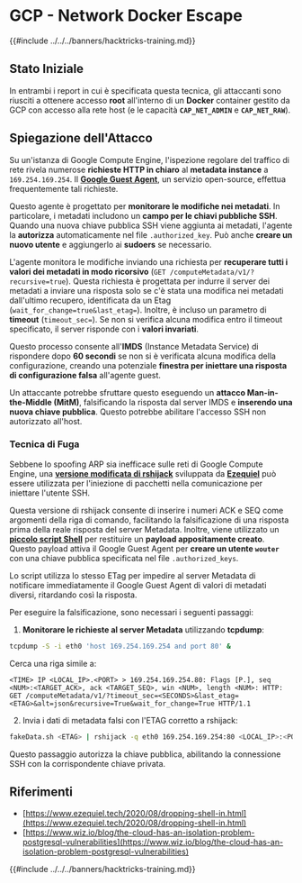 # GCP - Network Docker Escape

{{#include ../../../banners/hacktricks-training.md}}

## Stato Iniziale

In entrambi i report in cui è specificata questa tecnica, gli attaccanti sono riusciti a ottenere accesso **root** all'interno di un **Docker** container gestito da GCP con accesso alla rete host (e le capacità **`CAP_NET_ADMIN`** e **`CAP_NET_RAW`**).

## Spiegazione dell'Attacco

Su un'istanza di Google Compute Engine, l'ispezione regolare del traffico di rete rivela numerose **richieste HTTP in chiaro** al **metadata instance** a `169.254.169.254`. Il [**Google Guest Agent**](https://github.com/GoogleCloudPlatform/guest-agent), un servizio open-source, effettua frequentemente tali richieste.

Questo agente è progettato per **monitorare le modifiche nei metadati**. In particolare, i metadati includono un **campo per le chiavi pubbliche SSH**. Quando una nuova chiave pubblica SSH viene aggiunta ai metadati, l'agente la **autorizza** automaticamente nel file `.authorized_key`. Può anche **creare un nuovo utente** e aggiungerlo ai **sudoers** se necessario.

L'agente monitora le modifiche inviando una richiesta per **recuperare tutti i valori dei metadati in modo ricorsivo** (`GET /computeMetadata/v1/?recursive=true`). Questa richiesta è progettata per indurre il server dei metadati a inviare una risposta solo se c'è stata una modifica nei metadati dall'ultimo recupero, identificata da un Etag (`wait_for_change=true&last_etag=`). Inoltre, è incluso un parametro di **timeout** (`timeout_sec=`). Se non si verifica alcuna modifica entro il timeout specificato, il server risponde con i **valori invariati**.

Questo processo consente all'**IMDS** (Instance Metadata Service) di rispondere dopo **60 secondi** se non si è verificata alcuna modifica della configurazione, creando una potenziale **finestra per iniettare una risposta di configurazione falsa** all'agente guest.

Un attaccante potrebbe sfruttare questo eseguendo un **attacco Man-in-the-Middle (MitM)**, falsificando la risposta dal server IMDS e **inserendo una nuova chiave pubblica**. Questo potrebbe abilitare l'accesso SSH non autorizzato all'host.

### Tecnica di Fuga

Sebbene lo spoofing ARP sia inefficace sulle reti di Google Compute Engine, una [**versione modificata di rshijack**](https://github.com/ezequielpereira/rshijack) sviluppata da [**Ezequiel**](https://www.ezequiel.tech/2020/08/dropping-shell-in.html) può essere utilizzata per l'iniezione di pacchetti nella comunicazione per iniettare l'utente SSH.

Questa versione di rshijack consente di inserire i numeri ACK e SEQ come argomenti della riga di comando, facilitando la falsificazione di una risposta prima della reale risposta del server Metadata. Inoltre, viene utilizzato un [**piccolo script Shell**](https://gist.github.com/ezequielpereira/914c2aae463409e785071213b059f96c#file-fakedata-sh) per restituire un **payload appositamente creato**. Questo payload attiva il Google Guest Agent per **creare un utente `wouter`** con una chiave pubblica specificata nel file `.authorized_keys`.

Lo script utilizza lo stesso ETag per impedire al server Metadata di notificare immediatamente il Google Guest Agent di valori di metadati diversi, ritardando così la risposta.

Per eseguire la falsificazione, sono necessari i seguenti passaggi:

1. **Monitorare le richieste al server Metadata** utilizzando **tcpdump**:
```bash
tcpdump -S -i eth0 'host 169.254.169.254 and port 80' &
```
Cerca una riga simile a:
```
<TIME> IP <LOCAL_IP>.<PORT> > 169.254.169.254.80: Flags [P.], seq <NUM>:<TARGET_ACK>, ack <TARGET_SEQ>, win <NUM>, length <NUM>: HTTP: GET /computeMetadata/v1/?timeout_sec=<SECONDS>&last_etag=<ETAG>&alt=json&recursive=True&wait_for_change=True HTTP/1.1
```
2. Invia i dati di metadata falsi con l'ETAG corretto a rshijack:
```bash
fakeData.sh <ETAG> | rshijack -q eth0 169.254.169.254:80 <LOCAL_IP>:<PORT> <TARGET_SEQ> <TARGET_ACK>; ssh -i id_rsa -o StrictHostKeyChecking=no wouter@localhost
```
Questo passaggio autorizza la chiave pubblica, abilitando la connessione SSH con la corrispondente chiave privata.

## Riferimenti

- [https://www.ezequiel.tech/2020/08/dropping-shell-in.html](https://www.ezequiel.tech/2020/08/dropping-shell-in.html)
- [https://www.wiz.io/blog/the-cloud-has-an-isolation-problem-postgresql-vulnerabilities](https://www.wiz.io/blog/the-cloud-has-an-isolation-problem-postgresql-vulnerabilities)

{{#include ../../../banners/hacktricks-training.md}}
